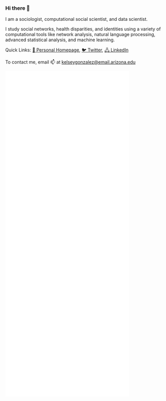 ### Hi there 👋

I am a sociologist, computational social scientist, and data scientist. 

I study social networks, health disparities, and identities using a variety of computational tools like network analysis, natural language processing, advanced statistical analysis, and machine learning. 

Quick Links: [🔗 Personal Homepage](https://kelseygonzalez.github.io/), [🐦 Twitter](https://twitter.com/KelseyEGonzalez), [🖧 LinkedIn](https://www.linkedin.com/in/kelseygonzalez/)

To contact me, email 📫 at kelseygonzalez@email.arizona.edu

![Metrics](https://github.com/kelseygonzalez/kelseygonzalez/raw/main/github-metrics.svg)
